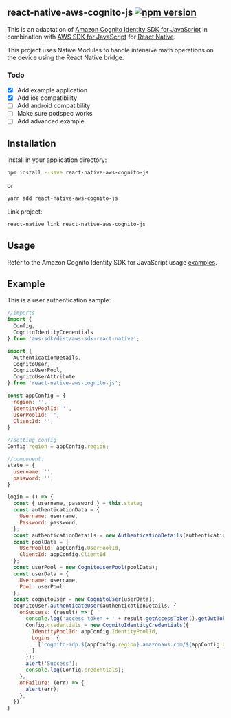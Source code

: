 ## react-native-aws-cognito-js [![npm version](https://badge.fury.io/js/react-native-aws-cognito-js.svg)](http://badge.fury.io/js/react-native-aws-cognito-js)

This is an adaptation of [Amazon Cognito Identity SDK for JavaScript](https://github.com/aws/amazon-cognito-identity-js) in combination with [AWS SDK for JavaScript](https://github.com/aws/aws-sdk-js/tree/react-native) for [React Native](https://github.com/facebook/react-native/).

This project uses Native Modules to handle intensive math operations on the device using the React Native bridge.

### Todo

- [x] Add example application
- [x] Add ios compatibility
- [ ] Add android compatibility
- [ ] Make sure podspec works
- [ ] Add advanced example

## Installation

Install in your application directory:

```bash
npm install --save react-native-aws-cognito-js
```

or

```bash
yarn add react-native-aws-cognito-js
```

Link project:

```bash
react-native link react-native-aws-cognito-js
```

## Usage

Refer to the Amazon Cognito Identity SDK for JavaScript usage [examples](https://github.com/aws/amazon-cognito-identity-js#usage).

## Example

This is a user authentication sample:

```js
//imports
import {
  Config,
  CognitoIdentityCredentials
} from 'aws-sdk/dist/aws-sdk-react-native';

import {
  AuthenticationDetails,
  CognitoUser,
  CognitoUserPool,
  CognitoUserAttribute
} from 'react-native-aws-cognito-js';

const appConfig = {
  region: '',
  IdentityPoolId: '',
  UserPoolId: '',
  ClientId: '',
}

//setting config
Config.region = appConfig.region;

//component:
state = {
  username: '',
  password: '',
}

login = () => {
  const { username, password } = this.state;
  const authenticationData = {
    Username: username,
    Password: password,
  };
  const authenticationDetails = new AuthenticationDetails(authenticationData);
  const poolData = {
    UserPoolId: appConfig.UserPoolId,
    ClientId: appConfig.ClientId
  };
  const userPool = new CognitoUserPool(poolData);
  const userData = {
    Username: username,
    Pool: userPool
  };
  const cognitoUser = new CognitoUser(userData);
  cognitoUser.authenticateUser(authenticationDetails, {
    onSuccess: (result) => {
      console.log('access token + ' + result.getAccessToken().getJwtToken());
      Config.credentials = new CognitoIdentityCredentials({
        IdentityPoolId: appConfig.IdentityPoolId,
        Logins: {
          [`cognito-idp.${appConfig.region}.amazonaws.com/${appConfig.UserPoolId}`]: result.getIdToken().getJwtToken()
        }
      });
      alert('Success');
      console.log(Config.credentials);
    },
    onFailure: (err) => {
      alert(err);
    },
  });
}
```
